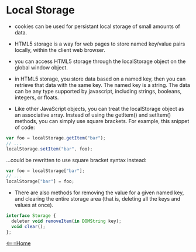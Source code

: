 # Local Storage

- cookies can be used for persistant local storage of small amounts of data.
- HTML5 storage is a way for web pages to store named key/value pairs locally, within the client web browser. 
- you can access HTML5 storage through the localStorage object on the global window object.
- in HTML5 storage, you store data based on a named key, then you can retrieve that data with the same key. The named key is a string. The data can be any type supported by javascript, including strings, booleans, integers, or floats.

- Like other JavaScript objects, you can treat the localStorage object as an associative array. Instead of using the getItem() and setItem() methods, you can simply use square brackets. For example, this snippet of code:
```javascript
var foo = localStorage.getItem("bar");
// ...
localStorage.setItem("bar", foo);
```
…could be rewritten to use square bracket syntax instead:
```javascript
var foo = localStorage["bar"];
// ...
localStorage["bar"] = foo;
```
- There are also methods for removing the value for a given named key, and clearing the entire storage area (that is, deleting all the keys and values at once).
```javascript
interface Storage {
  deleter void removeItem(in DOMString key);
  void clear();
};
```

[<===Home](README.md)